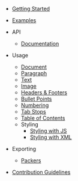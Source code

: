 * [Getting Started](/)

* [Examples](examples.md)

* API

    * [Documentation](https://docx.js.org/api/)

* Usage

	* [Document](usage/document.md)
	* [Paragraph](usage/paragraph.md)
	* [Text](usage/text.md)
	* [Image](usage/images.md)
	* [Headers & Footers](usage/headers-and-footers.md)
	* [Bullet Points](usage/bullet-points.md)
    * [Numbering](usage/numbering.md)
	* [Tab Stops](usage/tab-stops.md)
    * [Table of Contents](usage/table-of-contents.md)
	* Styling
        * [Styling with JS](usage/styling-with-js.md)
        * [Styling with XML](usage/styling-with-xml.md)
* Exporting

    * [Packers](usage/packers.md)

* [Contribution Guidelines](contribution-guidelines.md)

